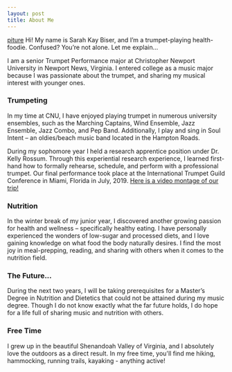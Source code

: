 ```yaml
---
layout: post
title: About Me
---
```

[piture](skbiser23.github.io/skbiser23.github.io/images/Senior.jpg)
Hi! My name is Sarah Kay Biser, and I’m a trumpet-playing health-foodie.  Confused?  You’re not alone.  Let me explain…

I am a senior Trumpet Performance major at Christopher Newport University in Newport News, Virginia.  I entered college as a music major because I was passionate about the trumpet, and sharing my musical interest with younger ones.

### Trumpeting
In my time at CNU, I have enjoyed playing trumpet in numerous university ensembles, such as the Marching Captains, Wind Ensemble, Jazz Ensemble, Jazz Combo, and Pep Band.  Additionally, I play and sing in Soul Intent – an oldies/beach music band located in the Hampton Roads.

During my sophomore year I held a research apprentice position under Dr. Kelly Rossum.  Through this experiential research experience, I learned first-hand how to formally rehearse, schedule, and perform with a professional trumpet.  Our final performance took place at the International Trumpet Guild Conference in Miami, Florida in July, 2019.  [Here is a video montage of our trip!](https://www.youtube.com/watch?v=K-kuj-gcS2U)

### Nutrition
In the winter break of my junior year, I discovered another growing passion for health and wellness – specifically healthy eating.  I have personally experienced the wonders of low-sugar and processed diets, and I love gaining knowledge on what food the body naturally desires.  I find the most joy in meal-prepping, reading, and sharing with others when it comes to the nutrition field.

### The Future...
During the next two years, I will be taking prerequisites for a Master’s Degree in Nutrition and Dietetics that could not be attained during my music degree.  Though I do not know exactly what the far future holds, I do hope for a life full of sharing music and nutrition with others.

### Free Time
I grew up in the beautiful Shenandoah Valley of Virginia, and I absolutely love the outdoors as a direct result.  In my free time, you'll find me hiking, hammocking, running trails, kayaking - anything active!
